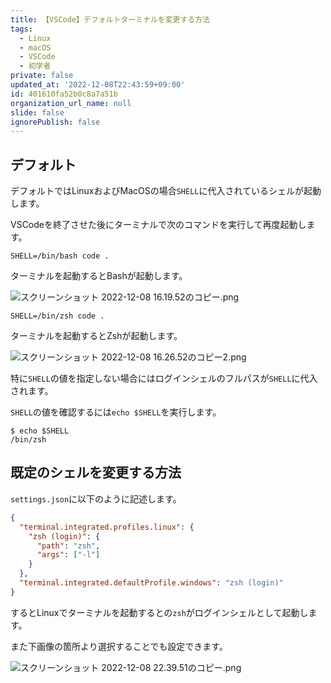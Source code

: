 ```yaml
---
title: 【VSCode】デフォルトターミナルを変更する方法
tags:
  - Linux
  - macOS
  - VSCode
  - 初学者
private: false
updated_at: '2022-12-08T22:43:59+09:00'
id: 401610fa52b0c8a7a51b
organization_url_name: null
slide: false
ignorePublish: false
---
```

## デフォルト

デフォルトではLinuxおよびMacOSの場合`SHELL`に代入されているシェルが起動します。  

VSCodeを終了させた後にターミナルで次のコマンドを実行して再度起動します。  

```terminal
SHELL=/bin/bash code .
```

ターミナルを起動するとBashが起動します。  

![スクリーンショット 2022-12-08 16.19.52のコピー.png](https://qiita-image-store.s3.ap-northeast-1.amazonaws.com/0/2342443/3ecc4312-4466-aeae-2839-b7ae1cfcde14.png)

```terminal
SHELL=/bin/zsh code .
```

ターミナルを起動するとZshが起動します。  

![スクリーンショット 2022-12-08 16.26.52のコピー2.png](https://qiita-image-store.s3.ap-northeast-1.amazonaws.com/0/2342443/effe7cdf-7cd6-7a82-f60e-84dae5675256.png)

特に`SHELL`の値を指定しない場合にはログインシェルのフルパスが`SHELL`に代入されます。  

`SHELL`の値を確認するには`echo $SHELL`を実行します。  

```terminal
$ echo $SHELL
/bin/zsh
```

## 既定のシェルを変更する方法

`settings.json`に以下のように記述します。  

```settings.json
{
  "terminal.integrated.profiles.linux": {
    "zsh (login)": {
      "path": "zsh",
      "args": ["-l"]
    }
  },
  "terminal.integrated.defaultProfile.windows": "zsh (login)"
}
```

するとLinuxでターミナルを起動するとの`zsh`がログインシェルとして起動します。  

また下画像の箇所より選択することでも設定できます。  

![スクリーンショット 2022-12-08 22.39.51のコピー.png](https://qiita-image-store.s3.ap-northeast-1.amazonaws.com/0/2342443/8b469013-04a7-4a07-538a-2b994ce8224d.png)

